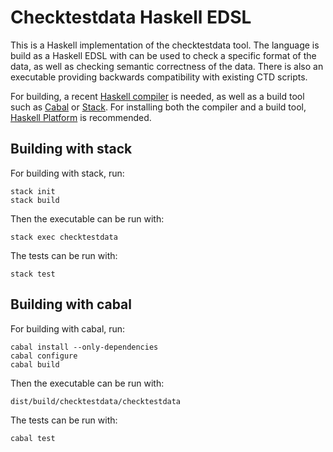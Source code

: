 # Checktestdata Haskell EDSL

This is a Haskell implementation of the checktestdata tool. The language is build as a Haskell EDSL with can be used to check a specific format of the data, as well as checking semantic correctness of the data. There is also an executable providing backwards compatibility with existing CTD scripts.

For building, a recent [Haskell compiler](https://www.haskell.org/ghc/) is needed, as well as a build tool such as [Cabal](https://www.haskell.org/cabal/) or [Stack](https://www.haskellstack.org/). For installing both the compiler and a build tool, [Haskell Platform](https://www.haskell.org/platform/) is recommended.

## Building with stack

For building with stack, run:
```
stack init
stack build
```

Then the executable can be run with:
```
stack exec checktestdata
```

The tests can be run with:
```
stack test
```

## Building with cabal

For building with cabal, run:
```
cabal install --only-dependencies
cabal configure
cabal build
```

Then the executable can be run with:
```
dist/build/checktestdata/checktestdata
```

The tests can be run with:
```
cabal test
```
